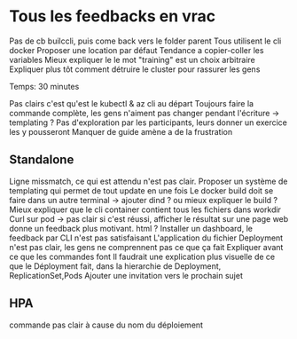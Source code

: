 # Tous les feedbacks en vrac

Pas de cb builccli, puis come back vers le folder parent
Tous utilisent le cli docker
Proposer une location par défaut
Tendance a copier-coller les variables
Mieux expliquer le le mot "training" est un choix arbitraire
Expliquer plus tôt comment détruire le cluster pour rassurer les gens

Temps: 30 minutes

Pas clairs c'est qu'est le kubectl & az cli au départ
Toujours faire la commande complète, les gens n'aiment pas changer pendant l'écriture -> templating ?
Pas d'exploration par les participants, leurs donner un exercice les y pousseront
Manquer de guide amène a de la frustration

## Standalone

Ligne missmatch, ce qui est attendu n'est pas clair. Proposer un système de templating qui permet de tout update en une fois
Le docker build doit se faire dans un autre terminal -> ajouter dind ? ou mieux expliquer le build ?
Mieux expliquer que le cli container contient tous les fichiers dans workdir
Curl sur pod -> pas clair si c'est réussi, afficher le résultat sur une page web donne un feedback plus motivant. html ?
Installer un dashboard, le feedback par CLI n'est pas satisfaisant
L'application du fichier Deployment n'est pas clair, les gens ne comprennent pas ce que ça fait
Expliquer avant ce que les commandes font
Il faudrait une explication plus visuelle de ce que le Déployment fait, dans la hierarchie de Deployment, ReplicationSet,Pods
Ajouter une invitation vers le prochain sujet

## HPA

commande pas clair à cause du nom du déploiement
